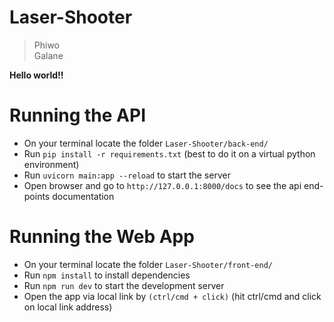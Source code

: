 # Laser-Shooter
>Phiwo   
>Galane   

**Hello world!!**

# Running the API 
- On your terminal locate the folder `Laser-Shooter/back-end/`
- Run `pip install -r requirements.txt` (best to do it on a virtual python environment)
- Run `uvicorn main:app --reload` to start the server
- Open browser and go to `http://127.0.0.1:8000/docs` to see the api end-points documentation

# Running the Web App
- On your terminal locate the folder `Laser-Shooter/front-end/`
- Run `npm install` to install dependencies
- Run `npm run dev` to start the development server
- Open the app via local link by `(ctrl/cmd + click)` (hit ctrl/cmd and click on local link address)
